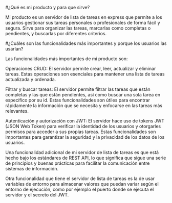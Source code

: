 #¿Qué es mi producto y para que sirve?

Mi producto es un servidor de lista de tareas en express que permite a los usuarios gestionar sus tareas personales o profesionales de forma fácil y segura. Sirve para organizar las tareas, marcarlas como completas o pendientes, y buscarlas por diferentes criterios.

#¿Cuáles son las funcionalidades más importantes y porque los usuarios las usarían?

Las funcionalidades más importantes de mi producto son:

Operaciones CRUD: El servidor permite crear, leer, actualizar y eliminar tareas. Estas operaciones son esenciales para mantener una lista de tareas actualizada y ordenada.

Filtrar y buscar tareas: El servidor permite filtrar las tareas que están completas y las que están pendientes, así como buscar una sola tarea en específico por su id. Estas funcionalidades son útiles para encontrar rápidamente la información que se necesita y enfocarse en las tareas más relevantes.

Autenticación y autorización con JWT: El servidor hace uso de tokens JWT (JSON Web Token) para verificar la identidad de los usuarios y otorgarles permisos para acceder a sus propias tareas. Estas funcionalidades son importantes para garantizar la seguridad y la privacidad de los datos de los usuarios.

Una funcionalidad adicional de mi servidor de lista de tareas es que está hecho bajo los estándares de REST API, lo que significa que sigue una serie de principios y buenas prácticas para facilitar la comunicación entre sistemas de información.

Otra funcionalidad que tiene el servidor de lista de tareas es la de usar variables de entorno para almacenar valores que puedan variar según el entorno de ejecución, como por ejemplo el puerto donde se ejecuta el servidor y el secreto del JWT.